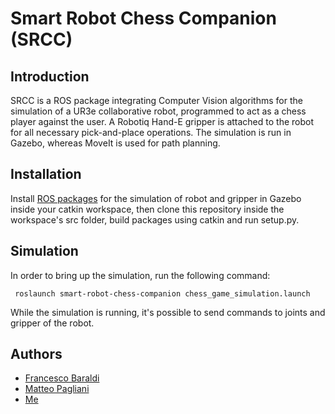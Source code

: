 # Smart Robot Chess Companion (SRCC)

## Introduction
SRCC is a ROS package integrating Computer Vision algorithms for the simulation of a UR3e collaborative robot, programmed to act as a chess player against the user. A Robotiq Hand-E gripper is attached to the robot for all necessary pick-and-place operations. The simulation is run in Gazebo, whereas MoveIt is used for path planning.

## Installation
Install [ROS packages](https://github.com/mrcmich/ur3/tree/noetic-devel) for the simulation of robot and gripper in Gazebo inside your catkin workspace, then clone this repository inside the workspace's src folder, build packages using catkin and run setup.py.

## Simulation
In order to bring up the simulation, run the following command:
  ```
   roslaunch smart-robot-chess-companion chess_game_simulation.launch
  ```
While the simulation is running, it's possible to send commands to joints and gripper of the robot.

## Authors
- [Francesco Baraldi](https://github.com/francescobaraldi)
- [Matteo Pagliani](https://github.com/MatteoPagliani)
- [Me](https://github.com/mrcmich)
